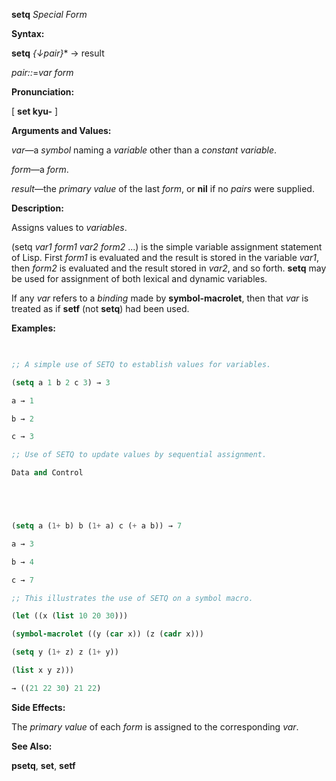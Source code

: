 **setq** *Special Form* 



**Syntax:** 



**setq** *\{↓pair\}*\* → result 



*pair::*=*var form* 



**Pronunciation:** 



[ **set kyu-** ] 



**Arguments and Values:** 



*var*—a *symbol* naming a *variable* other than a *constant variable*. 



*form*—a *form*. 



*result*—the *primary value* of the last *form*, or **nil** if no *pairs* were supplied. 



**Description:** 



Assigns values to *variables*. 



(setq *var1 form1 var2 form2* ...) is the simple variable assignment statement of Lisp. First *form1* is evaluated and the result is stored in the variable *var1*, then *form2* is evaluated and the result stored in *var2*, and so forth. **setq** may be used for assignment of both lexical and dynamic variables. 



If any *var* refers to a *binding* made by **symbol-macrolet**, then that *var* is treated as if **setf** (not **setq**) had been used. 



**Examples:**
```lisp
 

;; A simple use of SETQ to establish values for variables. 

(setq a 1 b 2 c 3) → 3 

a → 1 

b → 2 

c → 3 

;; Use of SETQ to update values by sequential assignment. 

Data and Control 





(setq a (1+ b) b (1+ a) c (+ a b)) → 7 

a → 3 

b → 4 

c → 7 

;; This illustrates the use of SETQ on a symbol macro. 

(let ((x (list 10 20 30))) 

(symbol-macrolet ((y (car x)) (z (cadr x))) 

(setq y (1+ z) z (1+ y)) 

(list x y z))) 

→ ((21 22 30) 21 22) 


```
**Side Effects:** 



The *primary value* of each *form* is assigned to the corresponding *var*. 



**See Also:** 



**psetq**, **set**, **setf** 



